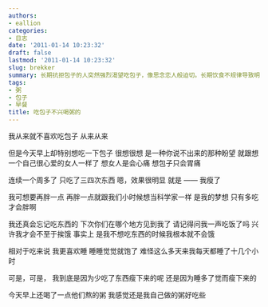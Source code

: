 ```yaml
---
authors:
- eallion
categories:
- 日志
date: '2011-01-14 10:23:32'
draft: false
lastmod: '2011-01-14 10:23:32'
slug: brekker
summary: 长期抗拒包子的人突然强烈渴望吃包子，像思念恋人般迫切。长期饮食不规律导致明显消瘦，却幻想增肥如儿时梦想当科学家。常因沉迷睡眠忘记进食，甚至混淆消瘦原因是节食还是嗜睡。今早尝了别人的粥，仍觉得自己煮的更美味。
tags:
- 粥
- 包子
- 早餐
title: 吃包子不兴喝粥的
---
```


我从来就不喜欢吃包子
从来从来

但是今天早上却特别想吃一下包子
很想很想
是一种你说不出来的那种盼望
就跟想一个自己很心爱的女人一样了
想女人是会心痛
想包子只会胃痛

连续一个周多了
只吃了三四次东西
嗯，效果很明显
就是 —— 我瘦了

我可想要再胖一点
再胖一点就跟我们小时候想当科学家一样
是我的梦想
只有多吃才会胖啊

我还真会忘记吃东西的
下次你们在哪个地方见到我了
请记得问我一声吃饭了吗
兴许我才会不至于挨饿
事实上
是我不想吃东西的时候我根本就不会饿

相对于吃来说
我更喜欢睡
睡睡觉觉就饱了
难怪这么多天来我每天都睡了十几个小时

可是，可是，
我到底是因为少吃了东西瘦下来的呢
还是因为睡多了觉而瘦下来的

今天早上还喝了一点他们熬的粥
我感觉还是我自己做的粥好吃些